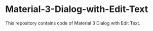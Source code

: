 # Material-3-Dialog-with-Edit-Text
This repository contains code of Material 3 Dialog with Edit Text.
